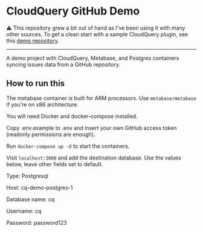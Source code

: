 # CloudQuery GitHub Demo

⚠️ This repository grew a bit out of hand as I've been using it with many other sources. To get a clean start with a sample CloudQuery plugin, see this [demo repository](https://github.com/pilvikala/cloudquery-container-demo).

---
A demo project with CloudQuery, Metabase, and Postgres containers syncing issues data from a GitHub repository.

## How to run this

The metabase container is built for ARM processors. Use `metabase/metabase` if you're on x86 architecture.

You will need Docker and docker-compose installed.

Copy .env.example to .env and insert your own GitHub access token (readonly permissions are enough).

Run `docker-compose up -d` to start the containers.

Visit `localhost:3000` and add the destination database. Use the values below, leave other fields set to default.

Type: Postgresql

Host: cq-demo-postgres-1

Database name: cq

Username: cq

Password: password123

